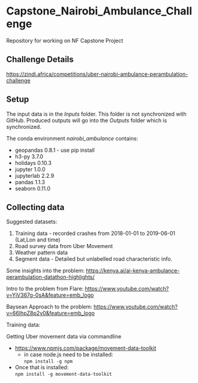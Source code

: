 # Capstone_Nairobi_Ambulance_Challenge

Repository for working on NF Capstone Project



## Challenge Details

https://zindi.africa/competitions/uber-nairobi-ambulance-perambulation-challenge



## Setup

The input data is in the *Inputs* folder. This folder is not synchronized with GitHub. Produced outputs will go into the *Outputs* folder which is synchronized.

The conda environment *nairobi_ambulance* contains:
* geopandas 0.8.1 - use pip install
* h3-py 3.7.0
* holidays 0.10.3
* jupyter 1.0.0
* jupyterlab 2.2.9
* pandas 1.1.3
* seaborn 0.11.0



## Collecting data

Suggested datasets:
1. Training data - recorded crashes from 2018-01-01 to 2019-06-01 (Lat,Lon and time)
2. Road survey data from Uber Movement
3. Weather pattern data
4. Segment data - Detailed but unlabelled road characteristic info. 

Some insights into the problem:
https://kenya.ai/ai-kenya-ambulance-perambulation-datathon-highlights/

Intro to the problem from Flare:
https://www.youtube.com/watch?v=YjV367g-0sA&feature=emb_logo

Baysean Approach to the problem:
https://www.youtube.com/watch?v=66IhpZ8p2y0&feature=emb_logo



Training data:



Getting Uber movement data via commandline
* https://www.npmjs.com/package/movement-data-toolkit
  * in case node.js need to be installed:  
  ```npm install -g npm```
* Once that is installed:  
    ```npm install -g movement-data-toolkit```



